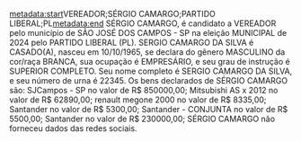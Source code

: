 <metadata:start>VEREADOR;SÉRGIO CAMARGO;PARTIDO LIBERAL;PL<metadata:end>
SÉRGIO CAMARGO, é candidato a VEREADOR pelo município de SÃO JOSÉ DOS CAMPOS - SP na eleição MUNICIPAL de 2024 pelo PARTIDO LIBERAL (PL). SERGIO CAMARGO DA SILVA é CASADO(A), nasceu em 10/10/1965, se declara do gênero MASCULINO da cor/raça BRANCA, sua ocupação é EMPRESÁRIO, e seu grau de instrução é SUPERIOR COMPLETO. Seu nome completo é SERGIO CAMARGO DA SILVA, e seu número de urna é 22345.
Os bens declarados de SÉRGIO CAMARGO são: SJCampos - SP no valor de R$ 850000,00; Mitsubishi AS x 2012 no valor de R$ 62890,00; renault megone 2000 no valor de R$ 8335,00; Santander no valor de R$ 5300,00; Santander - CONJUNTA no valor de R$ 5500,00; Santander no valor de R$ 230000,00; 
SÉRGIO CAMARGO não forneceu dados das redes sociais.
